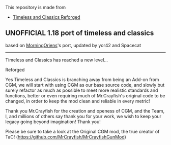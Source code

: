 This repository is made from

- [Timeless and Classics Reforged](https://github.com/286799714/TimelessandClassics_Reforged)

## UNOFFICIAL 1.18 port of timeless and classics

based on [MorningOriens](https://github.com/MorningOriens/TimelessandClassics_Reforged/tree/1.18)'s port, updated by yor42 and Spacecat

---

Timeless and Classics has reached a new level...

Reforged

Yes Timeless and Classics is branching away from being an Add-on from CGM, we will start with using CGM as our base source code, and slowly but surely refactor as much as possible to meet more realistic standards and functions, better or even requiring much of Mr.Crayfish's original code to be changed, in order to keep the mod clean and reliable in every metric!

Thank you Mr.Crayfish for the creation and openess of CGM, and the Team, I, and millions of others say thank you for your work, we wish to keep your legacy going beyond imagination! Thank you!

Please be sure to take a look at the Original CGM mod, the true creator of TaC! (https://github.com/MrCrayfish/MrCrayfishGunMod)
